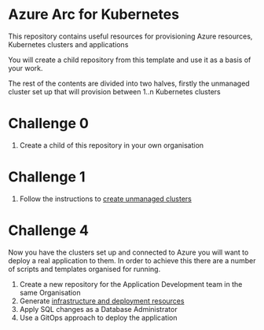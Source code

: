 # Azure Arc for Kubernetes

This repository contains useful resources for provisioning Azure resources, Kubernetes clusters and applications

You will create a child repository from this template and use it as a basis of your work.

The rest of the contents are divided into two halves, firstly the unmanaged cluster set up that will provision between 1..n Kubernetes clusters

# Challenge 0

1. Create a child of this repository in your own organisation

# Challenge 1

1. Follow the instructions to [create unmanaged clusters](00-setup)

# Challenge 4

Now you have the clusters set up and connected to Azure you will want to deploy a real application to them. In order to achieve this there are a number of scripts and templates organised for running.

1. Create a new repository for the Application Development team in the same Organisation
2. Generate [infrastructure and deployment resources](01-app-setup)
3. Apply SQL changes as a Database Administrator
4. Use a GitOps approach to deploy the application
